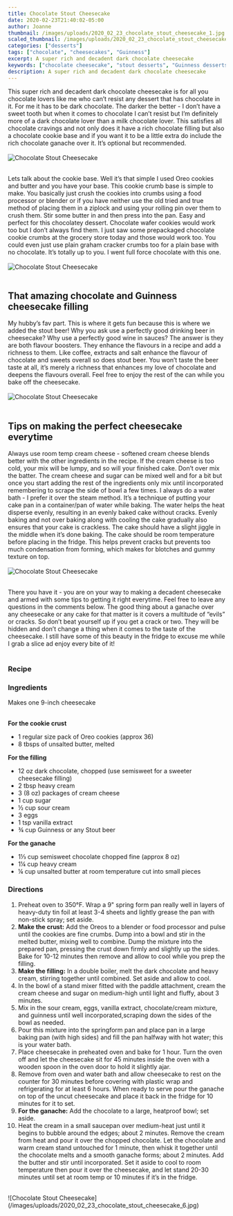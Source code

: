 ```yaml
---
title: Chocolate Stout Cheesecake
date: 2020-02-23T21:40:02-05:00
author: Joanne
thumbnail: /images/uploads/2020_02_23_chocolate_stout_cheesecake_1.jpg
scaled_thumbnail: /images/uploads/2020_02_23_chocolate_stout_cheesecake_0.jpg
categories: ["desserts"]
tags: ["chocolate", "cheesecakes", "Guinness"]
excerpt: A super rich and decadent dark chocolate cheesecake
keywords: ["chocolate cheesecake", "stout desserts", "Guinness desserts", "Guinness cakes"]
description: A super rich and decadent dark chocolate cheesecake
---
```


This super rich and decadent dark chocolate cheesecake is for all you chocolate lovers like me who can’t resist any dessert that has chocolate in it. For me it has to be dark chocolate. The darker the better - I don’t have a sweet tooth but when it comes to chocolate I can’t resist but I’m definitely more of a dark chocolate lover than a milk chocolate lover. This satisfies all chocolate cravings and not only does it have a rich chocolate filling but also a chocolate cookie base and if you want it to be a little extra do include the rich chocolate ganache over it. It’s optional but recommended. 
</br>
</br>
![Chocolate Stout Cheesecake](/images/uploads/2020_02_23_chocolate_stout_cheesecake_2.jpg)
</br>
</br>

Lets talk about the cookie base. Well it’s that simple I used Oreo cookies and butter and you have your base. This cookie crumb base is simple to make. You basically just crush the cookies into crumbs using a food processor or blender or if you have neither use the old tried and true method of placing them in a ziplock and using your rolling pin over them to crush them. Stir some butter in and then press into the pan.  Easy and perfect for this chocolatey dessert. Chocolate wafer cookies would work too but I don’t always find them. I just saw some prepackaged chocolate cookie crumbs at the grocery store today and those would work too. You could even just use plain graham cracker crumbs too for a plain base with no chocolate. It’s totally up to you. I went full force chocolate with this one. 
</br>
</br>
![Chocolate Stout Cheesecake](/images/uploads/2020_02_23_chocolate_stout_cheesecake_3.jpg)
</br>
</br>

## That amazing chocolate and Guinness cheesecake filling
My hubby’s fav part. This is where it gets fun because this is where we added the stout beer! Why you ask use a perfectly good drinking beer in cheesecake? Why use a perfectly good wine in sauces? The answer is they are both flavour boosters. They enhance the flavours in a recipe and add a richness to them. Like coffee, extracts and salt enhance the flavour of chocolate and sweets overall so does stout beer. You won’t taste the beer taste at all, it’s merely a richness that enhances my love of chocolate and deepens the flavours overall. Feel free to enjoy the rest of the can while you bake off the cheesecake. 
</br>
</br>
![Chocolate Stout Cheesecake](/images/uploads/2020_02_23_chocolate_stout_cheesecake_4.jpg)
</br>
</br>

## Tips on making the perfect cheesecake everytime
Always use room temp cream cheese - softened cream cheese blends better with the other ingredients in the recipe. If the cream cheese is too cold, your mix will be lumpy, and so will your finished cake.  Don’t over mix the batter. The cream cheese and sugar can be mixed well and for a bit but once you start adding the rest of the ingredients only mix until incorporated remembering to scrape the side of bowl a few times.  I always do a water bath - I prefer it over the steam method. It’s a technique of putting your cake pan in a container/pan of water while baking. The water helps the heat disperse evenly, resulting in an evenly baked cake without cracks. Evenly baking and not over baking along with cooling the cake gradually also ensures that your cake is crackless. The cake should have a slight jiggle in the middle when it’s done baking. The cake should be room temperature before placing in the fridge. This helps prevent cracks but prevents too much condensation from forming, which  makes for blotches and gummy texture on top. 
</br>
</br>
![Chocolate Stout Cheesecake](/images/uploads/2020_02_23_chocolate_stout_cheesecake_5.jpg)
</br>
</br>

There you have it - you are on your way to making a decadent cheesecake and armed with some tips to getting it right everytime. Feel free to leave any questions in the comments below. The good thing about a ganache over any cheesecake or any cake for that matter is it covers a multitude of “evils” or cracks. So don’t beat yourself up if you get a crack or two. They will be hidden and don’t change a thing when it comes to the taste of the cheesecake. I still have some of this beauty in the fridge to excuse me while I grab a slice ad enjoy every bite of it!
</br>
</br>

### Recipe
### Ingredients 
Makes one 9-inch cheesecake 
</br>
</br>

__For the cookie crust__

* <span itemprop="ingredients">1 regular size pack of Oreo cookies (approx 36) </span>
* <span itemprop="ingredients">8 tbsps of unsalted butter, melted </span>

__For the filling__

* <span itemprop="ingredients">12 oz dark chocolate, chopped (use semisweet for a sweeter cheesecake filling)</span>
* <span itemprop="ingredients">2 tbsp heavy cream</span>
* <span itemprop="ingredients">3 (8 oz) packages of cream cheese</span>
* <span itemprop="ingredients">1 cup sugar</span>
* <span itemprop="ingredients">&frac12; cup sour cream </span>
* <span itemprop="ingredients">3 eggs</span>
* <span itemprop="ingredients">1 tsp vanilla extract</span>
* <span itemprop="ingredients">&frac34; cup Guinness or any Stout beer</span>

__For the ganache__

* <span itemprop="ingredients">1&frac13; cup semisweet chocolate chopped fine (approx 8 oz) </span>
* <span itemprop="ingredients">1&frac14; cup heavy cream </span>
* <span itemprop="ingredients">&frac14; cup unsalted butter at room temperature cut into small pieces </span>

### Directions
<span itemprop="recipeInstructions">

1. Preheat oven to 350°F. Wrap a 9" spring form pan really well in layers of heavy-duty tin foil at least 3-4 sheets and lightly grease the pan with non-stick spray; set aside.
2. <span style="font-weight: bold">Make the crust:</span> Add the Oreos to a blender or food processor and pulse until the cookies are fine crumbs. Dump into a bowl and stir in the melted butter, mixing well to combine. Dump the mixture into the prepared pan, pressing the crust down firmly and slightly up the sides. Bake for 10-12 minutes then remove and allow to cool while you prep the filling. 
3. <span style="font-weight: bold">Make the filling:</span> In a double boiler, melt the dark chocolate and heavy cream, stirring together until combined. Set aside and allow to cool. 
4. In the bowl of a stand mixer fitted with the paddle attachment, cream the cream cheese and sugar on medium-high until light and fluffy, about 3 minutes.
5. Mix in the sour cream, eggs, vanilla extract, chocolate/cream mixture, and guinness until well incorporated,scraping down the sides of the bowl as needed.
6. Pour this mixture into the springform pan and place pan in a large baking pan (with high sides) and fill the pan halfway with hot water; this is your water bath.
7. Place cheesecake in preheated oven and bake for 1 hour. Turn the oven off and let the cheesecake sit for 45 minutes inside the oven with a wooden spoon in the oven door to hold it slightly ajar.
8. Remove from oven and water bath and allow cheesecake to rest on the counter for 30 minutes before covering with plastic wrap and refrigerating for at least 6 hours. When ready to serve pour the ganache on top of the uncut cheesecake and place it back in the fridge for 10 minutes for it to set. 
9. <span style="font-weight: bold">For the ganache:</span> Add the chocolate to a large, heatproof bowl; set aside.
10. Heat the cream in a small saucepan over medium-heat just until it begins to bubble around the edges; about 2 minutes. Remove the cream from heat and pour it over the chopped chocolate. Let the chocolate and warm cream stand untouched for 1 minute, then whisk it together until the chocolate melts and a smooth ganache forms; about 2 minutes. Add the butter and stir until incorporated. Set it aside to cool to room temperature then pour it over the cheesecake, and let stand 20-30 minutes until set at room temp or 10 minutes if it’s in the fridge. 
</span>

</br>
![Chocolate Stout Cheesecake](/images/uploads/2020_02_23_chocolate_stout_cheesecake_6.jpg)
